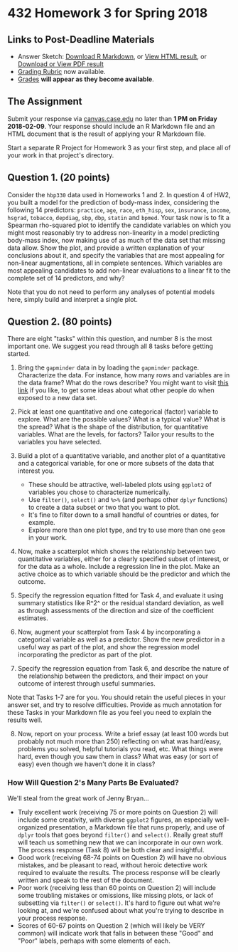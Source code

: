 # 432 Homework 3 for Spring 2018

## Links to Post-Deadline Materials

- Answer Sketch: [Download R Markdown](https://raw.githubusercontent.com/THOMASELOVE/432-2018/master/assignments/hw3/hw3sketch.Rmd), or [View HTML result](http://htmlpreview.github.io/?https://github.com/THOMASELOVE/432-2018/blob/master/assignments/hw3/hw3sketch.html), or [Download or View PDF result](https://github.com/THOMASELOVE/432-2018/blob/master/assignments/hw3/hw3sketch.pdf)
- [Grading Rubric](https://github.com/THOMASELOVE/432-2018/blob/master/assignments/hw3/hw3rubric.md) now available.
- [Grades](https://github.com/THOMASELOVE/432-2018/blob/master/assignments/hw3/hw3grades.pdf) **will appear as they become available**.


## The Assignment

Submit your response via [canvas.case.edu](https://canvas.case.edu/) no later than **1 PM on Friday 2018-02-09**. Your response should include an R Markdown file and an HTML document that is the result of applying your R Markdown file. 

Start a separate R Project for Homework 3 as your first step, and place all of your work in that project's directory.

## Question 1. (20 points)

Consider the `hbp330` data used in Homeworks 1 and 2. In question 4 of HW2, you built a model for the prediction of body-mass index, considering the following 14 predictors: `practice`, `age`, `race`, `eth_hisp`, `sex`, `insurance`, `income`, `hsgrad`, `tobacco`, `depdiag`, `sbp`, `dbp`, `statin` and `bpmed`. Your task now is to fit a Spearman rho-squared plot to identify the candidate variables on which you might most reasonably try to address non-linearity in a model predicting body-mass index, now making use of as much of the data set that missing data allow. Show the plot, and provide a written explanation of your conclusions about it, and specify the variables that are most appealing for non-linear augmentations, all in complete sentences. Which variables are most appealing candidates to add non-linear evaluations to a linear fit to the complete set of 14 predictors, and why? 

Note that you do not need to perform any analyses of potential models here, simply build and interpret a single plot.

## Question 2. (80 points)

There are eight "tasks" within this question, and number 8 is the most important one. We suggest you read through all 8 tasks before getting started. 

1. Bring the `gapminder` data in by loading the `gapminder` package. Characterize the data. For instance, how many rows and variables are in the data frame? What do the rows describe? You might want to visit  [this link](http://simplystatistics.org/2014/06/13/what-i-do-when-i-get-a-new-data-set-as-told-through-tweets/) if you like, to get some ideas about what other people do when exposed to a new data set. 

2. Pick at least one quantitative and one categorical (factor) variable to explore. What are the possible values? What is a typical value? What is the spread? What is the shape of the distribution, for quantitative variables. What are the levels, for factors? Tailor your results to the variables you have selected.

3. Build a plot of a quantitative variable, and another plot of a quantitative and a categorical variable, for one or more subsets of the data that interest you. 
    + These should be attractive, well-labeled plots using `ggplot2` of variables you chose to characterize numerically. 
    + Use `filter()`, `select()` and `%>%` (and perhaps other `dplyr` functions) to create a data subset or two that you want to plot. 
    + It's fine to filter down to a small handful of countries or dates, for example. 
    + Explore more than one plot type, and try to use more than one `geom` in your work.

4. Now, make a scatterplot which shows the relationship between two quantitative variables, either for a clearly specified subset of interest, or for the data as a whole. Include a regression line in the plot. Make an active choice as to which variable should be the predictor and which the outcome.

5. Specify the regression equation fitted for Task 4, and evaluate it using summary statistics like R^2^ or the residual standard deviation, as well as through assessments of the direction and size of the coefficient estimates.

6. Now, augment your scatterplot from Task 4 by incorporating a categorical variable as well as a predictor. Show the new predictor in a useful way as part of the plot, and show the regression model incorporating the predictor as part of the plot.

7. Specify the regression equation from Task 6, and describe the nature of the relationship between the predictors, and their impact on your outcome of interest through useful summaries.

Note that Tasks 1-7 are for you. You should retain the useful pieces in your answer set, and try to resolve difficulties. Provide as much annotation for these Tasks in your Markdown file as you feel you need to explain the results well.

8. Now, report on your process. Write a brief essay (at least 100 words but probably not much more than 250) reflecting on what was hard/easy, problems you solved, helpful tutorials you read, etc. What things were hard, even though you saw them in class? What was easy (or sort of easy) even though we haven't done it in class?

### How Will Question 2's Many Parts Be Evaluated?

We'll steal from the great work of Jenny Bryan...

- Truly excellent work (receiving 75 or more points on Question 2) will include some creativity, with diverse `ggplot2` figures, an especially well-organized presentation, a Markdown file that runs properly, and use of `dplyr` tools that goes beyond `filter()` and `select()`. Really great stuff will teach us something new that we can incorporate in our own work. The process response (Task 8) will be both clear and insightful.
- Good work (receiving 68-74 points on Question 2) will have no obvious mistakes, and be pleasant to read, without heroic detective work required to evaluate the results. The process response will be clearly written and speak to the rest of the document.
- Poor work (receiving less than 60 points on Question 2) will include some troubling mistakes or omissions, like missing plots, or lack of subsetting via `filter()` or `select()`. It's hard to figure out what we're looking at, and we're confused about what you're trying to describe in your process response.
- Scores of 60-67 points on Question 2 (which will likely be VERY common) will indicate work that falls in between these "Good" and "Poor" labels, perhaps with some elements of each.

